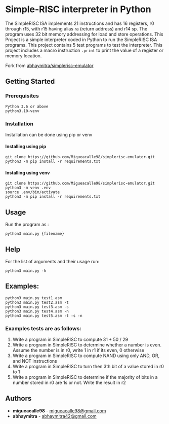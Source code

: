 # Simple-RISC interpreter in Python

The SimpleRISC ISA implements 21 instructions and has 16 registers, r0 through r15, with r15 having alias ra (return address) and r14 sp. 
The program uses 32 bit memory addressing for load and store operations.
This Project is a simple interpreter coded in Python to run the SimpleRISC ISA programs.
This project contains 5 test programs to test the interpreter.
This project includes a macro instruction `.print` to print the value of a register or memory location.

Fork from [abhaymitra/simplerisc-emulator](https://github.com/abhaymitra/simplerisc-emulator)

## Getting Started

### Prerequisites
```
Python 3.6 or above
python3.10-venv
```

### Installation
Installation can be done using pip or venv

#### Installing using pip
```
git clone https://github.com/Migueacalle98/simplerisc-emulator.git
python3 -m pip install -r requirements.txt
```
#### Installing using venv
```
git clone https://github.com/Migueacalle98/simplerisc-emulator.git
python3 -m venv .env
source .env/bin/activate
python3 -m pip install -r requirements.txt
```

## Usage
Run the program as :
```
python3 main.py {filename}
```

## Help
For the list of arguments and their usage run:
```
python3 main.py -h
```

## Examples:
```
python3 main.py test1.asm
python3 main.py test2.asm -t
python3 main.py test3.asm -s
python3 main.py test4.asm -n
python3 main.py test5.asm -t -s -n
```
### Examples tests are as follows:

1. Write a program in SimpleRISC to compute 31 + 50 / 29
2. Write a program in SimpleRISC to determine whether a number is even. Assume the number is in r0, write 1 in r1 if its even, 0 otherwise
3. Write a program in SimpleRISC to compute NAND using only AND, OR, and NOT instructions
4. Write a program in SimpleRISC to turn then 3th bit of a value stored in r0 to 1
5. Write a program in SimpleRISC to determine if the majority of bits in a number stored in r0 are 1s or not. Write the result in r2

## Authors
* **migueacalle98** - [migueacalle98@gmail.com]([migueacalle98@gmail.com](https://github.com/Migueacalle98))
* **abhaymitra** - [abhaymitra42@gmail.com]([abhaymitra42@gmail.com](https://github.com/abhaymitra))